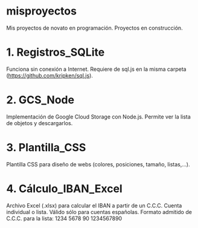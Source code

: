 # misproyectos
Mis proyectos de novato en programación.
Proyectos en construcción.

# 1. Registros_SQLite
Funciona sin conexión a Internet.
Requiere de sql.js en la misma carpeta (https://github.com/kripken/sql.js).

# 2. GCS_Node
Implementación de Google Cloud Storage con Node.js.
Permite ver la lista de objetos y descargarlos.

# 3. Plantilla_CSS
Plantilla CSS para diseño de webs (colores, posiciones, tamaño, listas,...).

# 4. Cálculo_IBAN_Excel
Archivo Excel (.xlsx) para calcular el IBAN a partir de un C.C.C. 
Cuenta individual o lista. 
Válido sólo para cuentas españolas. 
Formato admitido de C.C.C. para la lista: 1234 5678 90 1234567890